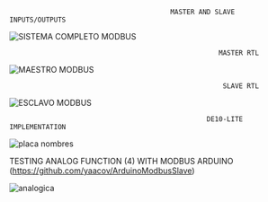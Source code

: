 
                                            MASTER AND SLAVE INPUTS/OUTPUTS
                                                    
![SISTEMA COMPLETO MODBUS](https://user-images.githubusercontent.com/79548135/109715087-7d7a8800-7ba3-11eb-9ebb-f91843db0f8a.png)


                                                        MASTER RTL
                                                    
![MAESTRO MODBUS](https://user-images.githubusercontent.com/79548135/109715102-81a6a580-7ba3-11eb-8d8e-6f3d42d827be.png)


                                                         SLAVE RTL
                                                    
![ESCLAVO MODBUS](https://user-images.githubusercontent.com/79548135/109715112-85d2c300-7ba3-11eb-9f43-9ed7ec8cab2f.png)


                                                     DE10-LITE IMPLEMENTATION
                                                    
![placa nombres](https://user-images.githubusercontent.com/79548135/109715131-8d926780-7ba3-11eb-996a-5d504891f221.png)


TESTING ANALOG FUNCTION (4) WITH MODBUS ARDUINO (https://github.com/yaacov/ArduinoModbusSlave)
                          
![analogica](https://user-images.githubusercontent.com/79548135/109715824-65efcf00-7ba4-11eb-9611-626ffb91e40d.png)
                                                    
                                                    
